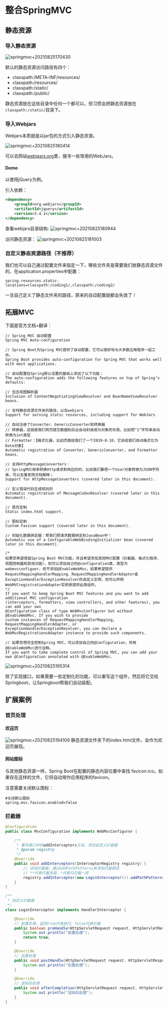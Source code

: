 # 整合SpringMVC

## 静态资源
### 导入静态资源
![springmvc+20210825170430](https://raw.githubusercontent.com/loli0con/picgo/master/images/springmvc%2B20210825170430.png%2B2021-08-25-17-04-36)

默认的静态资源访问路径有四个：
- classpath:/META-INF/resources/
- classpath:/resources/
- classpath:/static/
- classpath:/public/

静态资源放在这些目录中任何一个都可以，但习惯会把静态资源放在`classpath:/static/`目录下。

### 导入Webjars
Webjars本质就是以jar包的方式引入静态资源。

![springmvc+20210825180414](https://raw.githubusercontent.com/loli0con/picgo/master/images/springmvc%2B20210825180414.png%2B2021-08-25-18-04-16)

可以去网站[webjasrs.org](https://www.webjars.org)里，搜寻一些常用的WebJars。

#### Demo
以使用jQuery为例。

引入依赖：
```xml
<dependency>
    <groupId>org.webjars</groupId>
    <artifactId>jquery</artifactId>
    <version>3.4.1</version>
</dependency>
```

查看webjars目录结构:
![springmvc+20210825180944](https://raw.githubusercontent.com/loli0con/picgo/master/images/springmvc%2B20210825180944.png%2B2021-08-25-18-09-44)

访问静态资源：
![springmvc+20210825181003](https://raw.githubusercontent.com/loli0con/picgo/master/images/springmvc%2B20210825181003.png%2B2021-08-25-18-10-03)


### 自定义静态资源路径（不推荐）
我们也可以自己通过配置文件来指定一下，哪些文件夹是需要我们放静态资源文件的，在application.properties中配置：
```properties
spring.resources.static-locations=classpath:/coding1/,classpath:/coding2/
```
一旦自己定义了静态文件夹的路径，原来的自动配置就都会失效了！



## 拓展MVC

下面是官方文档+翻译：
```
// Spring MVC 自动配置
Spring MVC Auto-configuration

// Spring Boot为Spring MVC提供了自动配置，它可以很好地与大多数应用程序一起工作。
Spring Boot provides auto-configuration for Spring MVC that works well with most applications.

// 自动配置在Spring默认设置的基础上添加了以下功能：
The auto-configuration adds the following features on top of Spring’s defaults:

// 包含视图解析器
Inclusion of ContentNegotiatingViewResolver and BeanNameViewResolver beans.

// 支持静态资源文件夹的路径，以及webjars
Support for serving static resources, including support for WebJars 

// 自动注册了Converter、GenericConverter和转换器
// 转换器，这就是我们网页提交数据到后台自动封装成为对象的东西，比如把"1"字符串自动转换为int类型
// Formatter：【格式化器，比如页面给我们了一个2019-8-10，它会给我们自动格式化为Date对象】
Automatic registration of Converter, GenericConverter, and Formatter beans.

// 支持HttpMessageConverters：
// SpringMVC用来转换Http请求和响应的的，比如我们要把一个User对象转换为JSON字符串，可以去看官网文档解释；
Support for HttpMessageConverters (covered later in this document).

// 定义错误代码生成规则的
Automatic registration of MessageCodesResolver (covered later in this document).

// 首页定制
Static index.html support.

// 图标定制
Custom Favicon support (covered later in this document).

// 初始化数据绑定器：帮我们把请求数据绑定到JavaBean中！
Automatic use of a ConfigurableWebBindingInitializer bean (covered later in this document).

/*
如果您希望保留Spring Boot MVC功能，并且希望添加其他MVC配置（拦截器、格式化程序、视图控制器和其他功能），则可以添加自己的@configuration类，类型为webmvcconfiguer，但不添加@EnableWebMvc。如果希望提供RequestMappingHandlerMapping、RequestMappingHandlerAdapter或ExceptionHandlerExceptionResolver的自定义实例，则可以声明WebMVCregistrationAdapter实例来提供此类组件。
*/
If you want to keep Spring Boot MVC features and you want to add additional MVC configuration 
(interceptors, formatters, view controllers, and other features), you can add your own 
@Configuration class of type WebMvcConfigurer but without @EnableWebMvc. If you wish to provide 
custom instances of RequestMappingHandlerMapping, RequestMappingHandlerAdapter, or 
ExceptionHandlerExceptionResolver, you can declare a WebMvcRegistrationsAdapter instance to provide such components.

// 如果您想完全控制Spring MVC，可以添加自己的@Configuration，并用@EnableWebMvc进行注释。
If you want to take complete control of Spring MVC, you can add your own @Configuration annotated with @EnableWebMvc.
```

![springmvc+20210825195314](https://raw.githubusercontent.com/loli0con/picgo/master/images/springmvc%2B20210825195314.png%2B2021-08-25-19-53-15)

除了实现接口，如果需要一些定制化的功能，可以重写这个组件，然后将它交给Springboot，让Springboot帮我们自动装配。

## 扩展案例

### 首页处理
#### 欢迎页
![springmvc+20210825194109](https://raw.githubusercontent.com/loli0con/picgo/master/images/springmvc%2B20210825194109.png%2B2021-08-25-19-41-11)
静态资源文件夹下的index.html文件，会作为欢迎页展现。

#### 网站图标
与其他静态资源一样，Spring Boot在配置的静态内容位置中查找 favicon.ico。如果存在这样的文件，它将自动用作应用程序的favicon。

注意需要关闭默认图标：
```properties
#关闭默认图标
spring.mvc.favicon.enabled=false
```

### 拦截器
```java
@Configuration
public class MvcConfiguration implements WebMvcConfigurer {

    /**
     * 重写接口中的addInterceptors方法，添加自定义拦截器
     * @param registry
     */
    @Override
    public void addInterceptors(InterceptorRegistry registry) {
        // 添加拦截器，通过addPathPatterns来添加拦截路径
        // **代表拦截多层，*代表只拦截一层
        registry.addInterceptor(new LoginInterceptor()).addPathPatterns("/**");
    }
}

/**
 * 自定义拦截器
 */
class LoginInterceptor implements HandlerInterceptor {

    @Override
    // 前置处理，返回true代表放行，false代表拦截
    public boolean preHandle(HttpServletRequest request, HttpServletResponse response, Object handler) throws Exception {
        System.out.println("前置处理");
        return true;
    }

    @Override
    // 后置处理
    public void postHandle(HttpServletRequest request, HttpServletResponse response, Object handler, ModelAndView modelAndView) throws Exception {
        System.out.println("后置处理");
    }

    @Override
    // 渲染后处理
    public void afterCompletion(HttpServletRequest request, HttpServletResponse response, Object handler, Exception ex) throws Exception {
        System.out.println("渲染后处理");
    }
}
```

